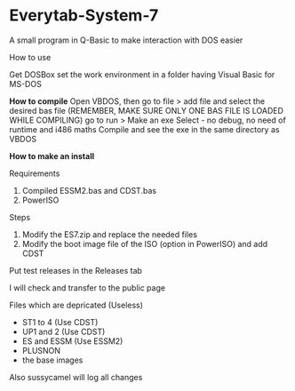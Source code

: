 # Everytab-System-7
A small program in Q-Basic to make interaction with DOS easier

How to use

Get DOSBox
set the work environment in a folder having Visual Basic for MS-DOS 

**How to compile**
Open VBDOS, then go to file > add file and select the desired bas file (REMEMBER, MAKE SURE ONLY ONE BAS FILE IS LOADED WHILE COMPILING)
go to run > Make an exe
Select - no debug, no need of runtime and i486 maths
Compile and see the exe in the same directory as VBDOS

**How to make an install**

Requirements
1) Compiled ESSM2.bas and CDST.bas
2) PowerISO

Steps
1) Modify the ES7.zip and replace the needed files
2) Modify the boot image file of the ISO (option in PowerISO) and add CDST

Put test releases in the Releases tab

I will check and transfer to the public page

Files which are depricated (Useless)

- ST1 to 4 (Use CDST)
- UP1 and 2 (Use CDST)
- ES and ESSM (Use ESSM2)
- PLUSNON
- the base images


Also sussycamel will log all changes
